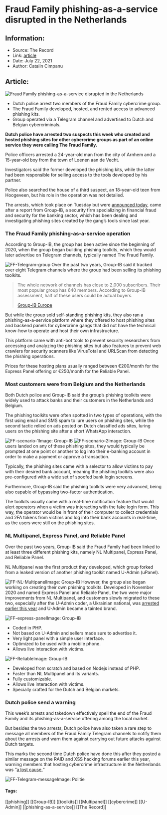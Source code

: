 # Fraud Family phishing-as-a-service disrupted in the Netherlands
### 

## Information:
+ Source: The Record
+ Link: [article](https://therecord.media/fraud-family-phishing-as-a-service-operation-disrupted-in-the-netherlands/)
+ Date: July 22, 2021
+ Author: Catalin Cimpanu


## Article:
![Fraud Family phishing-as-a-service disrupted in the Netherlands](https://therecord.media/wp-content/uploads/2021/07/Fraud-Family.jpg)

* Dutch police arrest two members of the Fraud Family cybercrime group.
* The Fraud Family developed, hosted, and rented access to advanced phishing kits.
* Group operated via a Telegram channel and advertised to Dutch and Belgian cybercriminals.


**Dutch police have arrested two suspects this week who created and hosted phishing sites for other cybercrime groups as part of an online service they were calling The Fraud Family.**


Police officers arrested a 24-year-old man from the city of Arnhem and a 15-year-old boy from the town of Loenen aan de Vecht.


Investigators said the former developed the phishing kits, while the latter had been responsible for selling access to the tools developed by his partner.


Police also searched the house of a third suspect, an 18-year-old teen from Hoogeveen, but his role in the operation was not detailed.


The arrests, which took place on Tuesday but were [announced today](https://www.politie.nl/nieuws/2021/juli/22/11-ontwikkelaar-en-verkoper-phishing-software-opgepakt.html), came after a report from Group-IB, a security firm specializing in financial fraud and security for the banking sector, which has been dealing and investigating phishing sites created by the gang’s tools since last year.


### The Fraud Family phishing-as-a-service operation


According to Group-IB, the group has been active since the beginning of 2020, when the group began building phishing toolkits, which they would later advertise on Telegram channels, typically named The Fraud Family.


![FF-Telegram-group](https://www-therecord.recfut.com/wp-content/uploads/2021/07/FF-Telegram-group-1024x557.jpg)
Over the past two years, Group-IB said it tracked over eight Telegram channels where the group had been selling its phishing toolkits.



> The whole network of channels has close to 2,000 subscribers. Their most popular group has 640 members. According to Group-IB assessment, half of these users could be actual buyers.
> 
> [Group-IB Europe](https://blog.group-ib.com/fraud_family_nl)


But while the group sold self-standing phishing kits, they also ran a phishing-as-a-service platform where they offered to host phishing sites and backend panels for cybercrime gangs that did not have the technical know-how to operate and host their own infrastructure.


This platform came with anti-bot tools to prevent security researchers from accessing and analyzing the phishing sites but also features to prevent web crawlers for security scanners like VirusTotal and URLScan from detecting the phishing operations.


Prices for these hosting plans usually ranged between €200/month for the Express Panel offering or €250/month for the Reliable Panel.


### Most customers were from Belgium and the Netherlands


Both Dutch police and Group-IB said the group’s phishing toolkits were widely used to attack banks and their customers in the Netherlands and Belgium.


The phishing toolkits were often spotted in two types of operations, with the first using email and SMS spam to lure users on phishing sites, while the second tactic relied on ads posted on Dutch classified ads sites, luring users on the phishing site after a short WhatsApp interaction.


![FF-scenario-1](https://www-therecord.recfut.com/wp-content/uploads/2021/07/FF-scenario-1.png)Image: Group-IB
![FF-scenario-2](https://www-therecord.recfut.com/wp-content/uploads/2021/07/FF-scenario-2.png)Image: Group-IB
Once users landed on any of these phishing sites, they would typically be prompted at one point or another to log into their e-banking account in order to make a payment or approve a transaction.


Typically, the phishing sites came with a selector to allow victims to pay with their desired bank account, meaning the phishing toolkits were also pre-configured with a wide set of spoofed bank login screens.


Furthermore, Group-IB said the phishing toolkits were very advanced, being also capable of bypassing two-factor authentication.


The toolkits usually came with a real-time notification feature that would alert operators when a victim was interacting with the fake login form. This way, the operator would be in front of their computer to collect credentials and 2FA tokens from victims and log into their bank accounts in real-time, as the users were still on the phishing sites.


### NL Multipanel, Express Panel, and Reliable Panel


Over the past two years, Group-IB said the Fraud Family had been linked to at least three different phishing kits, namely NL Multipanel, Express Panel, and Reliable Panel.


NL Multipanel was the first product they developed, which group forked from a leaked version of another phishing toolkit named U-Admin (uPanel).


![FF-NL-Multipanel](https://www-therecord.recfut.com/wp-content/uploads/2021/07/FF-NL-Multipanel.jpg)Image: Group-IB
However, the group also began working on creating their own phishing toolkits. Developed in November 2020 and named Express Panel and Reliable Panel, the two were major improvements from NL Multipanel, and customers slowly migrated to these two, especially after the U-Admin coder, a Ukrainian national, was [arrested earlier this year](https://www.zdnet.com/article/author-of-upanel-phishing-kit-arrested-in-ukraine/) and U-Admin became a tainted brand.


![FF-express-panel](https://www-therecord.recfut.com/wp-content/uploads/2021/07/FF-express-panel-1024x437.jpg)Image: Group-IB
* Coded in PHP.
* Not based on U-Admin and sellers made sure to advertise it.
* Very light panel with a simple user interface.
* Optimized to be used with a mobile phone.
* Allows live interaction with victims.


![FF-Reliable](https://www-therecord.recfut.com/wp-content/uploads/2021/07/FF-Reliable.jpg)Image: Group-IB
* Developed from scratch and based on Nodejs instead of PHP.
* Faster than NL Multipanel and its variants.
* Fully customizable.
* Allows live interaction with victims.
* Specially crafted for the Dutch and Belgian markets.


### Dutch police send a warning


This week’s arrests and takedown effectively spell the end of the Fraud Family and its phishing-as-a-service offering among the local market.


But besides the two arrests, Dutch police have also taken a rare step to message all members of the Fraud Family Telegram channels to notify them about the arrests and warn them against carrying out future attacks against Dutch targets.


This marks the second time Dutch police have done this after they posted a similar message on the RAID and XSS hacking forums earlier this year, warning members that hosting cybercrime infrastructure in the Netherlands was “[a lost cause.](https://www.zdnet.com/article/dutch-police-post-friendly-warnings-on-hacking-forums/)“


![FF-Telegram-message](https://www-therecord.recfut.com/wp-content/uploads/2021/07/FF-Telegram-message.png)Image: Politie



#### Tags:
[[phishing]] [[Group-IB]] [[toolkits]] [[Multipanel]] [[cybercrime]] [[U-Admin]] [[phishing-as-a-service]] [[The Record]]
